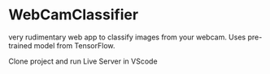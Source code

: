 # WebCamClassifier
very rudimentary web app to classify images from your webcam. Uses pre-trained model from TensorFlow.

Clone project and run Live Server in VScode
